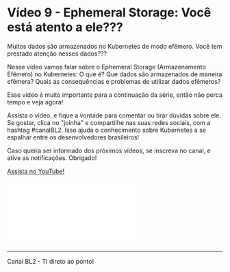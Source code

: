 # Vídeo 9 - Ephemeral Storage: Você está atento a ele???

Muitos dados são armazenados no Kubernetes de modo efêmero. Você tem prestado atenção nesses dados???

Nesse vídeo vamos falar sobre o Ephemeral Storage (Armazenamento Efêmero) no Kubernetes: O que é? Que dados são armazenados de maneira efêmera? Quais as consequências e problemas de utilizar dados efêmeros?

Esse vídeo é muito importante para a continuação da série, então não perca tempo e veja agora!

Assista o vídeo, e fique a vontade para comentar ou tirar dúvidas sobre ele. Se gostar, clica no "joinha" e compartilhe nas suas redes sociais, com a hashtag #canalBL2. Isso ajuda o conhecimento sobre Kubernetes a se espalhar entre os desenvolvedores brasileiros!

Caso queira ser informado dos próximos vídeos, se inscreva no canal, e ative as notificações. Obrigado!

[Assista no YouTube!](https://youtu.be/Z3d-HvvowBk)

![Slide](../slides/9%20-%20Ephemeral%20Storage:%20Você%20está%20atento%20a%20ele???.pdf)

---
Canal BL2  - TI direto ao ponto!